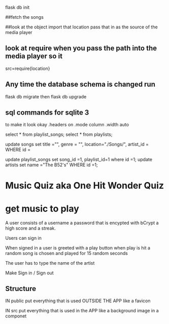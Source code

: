 

flask db init


##fetch the songs

##look at the object import that location pass that in as the source of the media player
## look at require when you pass the path into the media player so it 

src=require{location}


## Any time the database schema is changed run
flask db migrate 
    then
flask db upgrade




## sql commands for sqlite 3

to make it look okay
.headers on 
.mode column
.width auto

select * from playlist_songs;
select * from playlists;


update songs set title ="", genre = "", location="./Songs/", artist_id = WHERE id =

update playlist_songs set song_id =1, playlist_id=1  where id =1;
update artists set name ="The B52's" WHERE id =1;




# Music Quiz aka One Hit Wonder Quiz 


# get music to play



A user consists of a username a password that is encypted with bCrypt
a high score and a streak. 

Users can sign in


When signed in a user is greeted with a play button 
when play is hit a random song is chosen and played for 15 random seconds

The user has to type the name of the artist 



Make Sign in / Sign out




## Structure
IN public put everything that is used OUTSIDE THE APP like a favicon

IN src put everything that is used in the APP like a background image in a componet